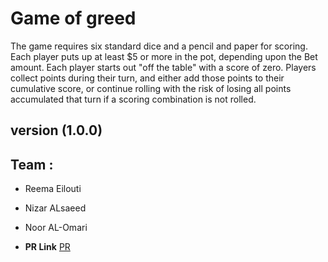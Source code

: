 # Game of greed

The game requires six standard dice and a pencil and paper for scoring. Each player puts up at least $5 or more in the pot, depending upon the Bet amount. Each player starts out "off the table" with a score of zero. Players collect points during their turn, and either add those points to their cumulative score, or continue rolling with the risk of losing all points accumulated that turn if a scoring combination is not rolled.

## version (1.0.0)

## Team :

- Reema Eilouti
- Nizar ALsaeed
- Noor AL-Omari

- **PR Link** [PR](https://github.com/reema-eilouti/game-of-greed/pull/3) 